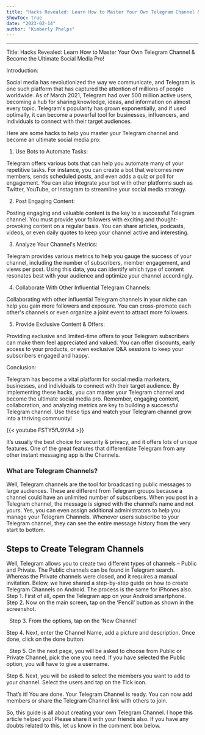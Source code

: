 ```yaml
---
title: "Hacks Revealed: Learn How to Master Your Own Telegram Channel & Become the Ultimate Social Media Pro!"
ShowToc: true 
date: "2023-02-14"
author: "Kimberly Phelps"
---
```

*****
Title: Hacks Revealed: Learn How to Master Your Own Telegram Channel & Become the Ultimate Social Media Pro!

Introduction:

Social media has revolutionized the way we communicate, and Telegram is one such platform that has captured the attention of millions of people worldwide. As of March 2021, Telegram had over 500 million active users, becoming a hub for sharing knowledge, ideas, and information on almost every topic. Telegram's popularity has grown exponentially, and if used optimally, it can become a powerful tool for businesses, influencers, and individuals to connect with their target audiences.

Here are some hacks to help you master your Telegram channel and become an ultimate social media pro:

1. Use Bots to Automate Tasks:

Telegram offers various bots that can help you automate many of your repetitive tasks. For instance, you can create a bot that welcomes new members, sends scheduled posts, and even adds a quiz or poll for engagement. You can also integrate your bot with other platforms such as Twitter, YouTube, or Instagram to streamline your social media strategy.

2. Post Engaging Content:

Posting engaging and valuable content is the key to a successful Telegram channel. You must provide your followers with exciting and thought-provoking content on a regular basis. You can share articles, podcasts, videos, or even daily quotes to keep your channel active and interesting.

3. Analyze Your Channel's Metrics:

Telegram provides various metrics to help you gauge the success of your channel, including the number of subscribers, member engagement, and views per post. Using this data, you can identify which type of content resonates best with your audience and optimize your channel accordingly.

4. Collaborate With Other Influential Telegram Channels:

Collaborating with other influential Telegram channels in your niche can help you gain more followers and exposure. You can cross-promote each other's channels or even organize a joint event to attract more followers.

5. Provide Exclusive Content & Offers:

Providing exclusive and limited-time offers to your Telegram subscribers can make them feel appreciated and valued. You can offer discounts, early access to your products, or even exclusive Q&A sessions to keep your subscribers engaged and happy.

Conclusion:

Telegram has become a vital platform for social media marketers, businesses, and individuals to connect with their target audience. By implementing these hacks, you can master your Telegram channel and become the ultimate social media pro. Remember, engaging content, collaboration, and analyzing metrics are key to building a successful Telegram channel. Use these tips and watch your Telegram channel grow into a thriving community!

{{< youtube FSTY5fU9YA4 >}} 



It’s usually the best choice for security & privacy, and it offers lots of unique features. One of the great features that differentiate Telegram from any other instant messaging app is the Channels.

 
### What are Telegram Channels?


Well, Telegram channels are the tool for broadcasting public messages to large audiences. These are different from Telegram groups because a channel could have an unlimited number of subscribers.
When you post in a Telegram channel, the message is signed with the channel’s name and not yours. Yes, you can even assign additional administrators to help you manage your Telegram Channels.
Whenever users subscribe to your Telegram channel, they can see the entire message history from the very start to bottom.

 
## Steps to Create Telegram Channels


Well, Telegram allows you to create two different types of channels – Public and Private. The Public channels can be found in Telegram search. Whereas the Private channels were closed, and it requires a manual invitation.
Below, we have shared a step-by-step guide on how to create Telegram Channels on Android. The process is the same for iPhones also.
Step 1. First of all, open the Telegram app on your Android smartphone.
Step 2. Now on the main screen, tap on the ‘Pencil‘ button as shown in the screenshot.

 
Step 3. From the options, tap on the ‘New Channel’

Step 4. Next, enter the Channel Name, add a picture and description. Once done, click on the done button.

 
Step 5. On the next page, you will be asked to choose from Public or Private Channel, pick the one you need. If you have selected the Public option, you will have to give a username.

Step 6. Next, you will be asked to select the members you want to add to your channel. Select the users and tap on the Tick icon.

That’s it! You are done. Your Telegram Channel is ready. You can now add members or share the Telegram Channel link with others to join.

So, this guide is all about creating your own Telegram Channel. I hope this article helped you! Please share it with your friends also. If you have any doubts related to this, let us know in the comment box below.





